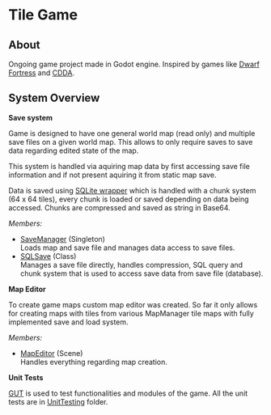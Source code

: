 Tile Game
=========

About
-----
Ongoing game project made in Godot engine. Inspired by games like [Dwarf Fortress](http://www.bay12games.com/dwarves/) and [CDDA](https://cataclysmdda.org/). 

System Overview
---------

**Save system**

Game is designed to have one general world map (read only) and multiple save files on a given world map. This allows to only require saves to save data regarding edited state of the map. 

This system is handled via aquiring map data by first accessing save file information and if not present aquiring it from static map save.

Data is saved using [SQLite wrapper](https://github.com/2shady4u/godot-sqlite) which is handled with a chunk system (64 x 64 tiles), every chunk is loaded or saved depending on data being accessed. Chunks are compressed and saved as string in Base64. 

*Members:* <br>
- [SaveManager](https://github.com/RedouxG/Tile-Game/blob/main/Global/Singletons/SaveManager.gd) (Singleton) <br>
Loads map and save file and manages data access to save files.
- [SQLSave](https://github.com/RedouxG/Tile-Game/blob/main/Global/Classes/Custom/Save/SQLSave.gd) (Class) <br>
Manages a save file directly, handles compression, SQL query and chunk system that is used to access save data from save file (database).

**Map Editor**

To create game maps custom map editor was created. So far it only allows for creating maps with tiles from various MapManager tile maps with fully implemented save and load system.

*Members:*
- [MapEditor](https://github.com/RedouxG/Tile-Game/tree/main/DevTools/MapEditor) (Scene) <br>
Handles everything regarding map creation. 

**Unit Tests**

[GUT](https://github.com/bitwes/Gut) is used to test functionalities and modules of the game. All the unit tests are in [UnitTesting](https://github.com/RedouxG/Tile-Game/tree/main/DevTools/UnitTesting) folder.
